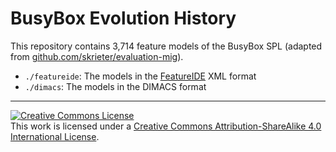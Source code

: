 # BusyBox Evolution History

This repository contains 3,714 feature models of the BusyBox SPL (adapted from [github.com/skrieter/evaluation-mig](http://github.com/skrieter/evaluation-mig)).

* `./featureide`: The models in the [FeatureIDE](github.io/featureide) XML format
* `./dimacs`: The models in the DIMACS format

----

<a rel="license" href="http://creativecommons.org/licenses/by-sa/4.0/"><img alt="Creative Commons License" style="border-width:0" src="https://i.creativecommons.org/l/by-sa/4.0/88x31.png" /></a><br />This work is licensed under a <a rel="license" href="http://creativecommons.org/licenses/by-sa/4.0/">Creative Commons Attribution-ShareAlike 4.0 International License</a>.